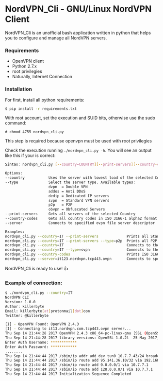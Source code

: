 # NordVPN_Cli - GNU/Linux NordVPN Client

NordVPN_Cli is an unofficial bash application written in python that helps you to configure and manage all NordVPN servers. 

### Requirements

 * OpenVPN client
 * Python 2.7.x
 * root privilegies
 * Naturally, Internet Connection

### Installation

For first, install all python requirements:
```bash
$ pip install -r requirements.txt
```

With root account, set the execution and SUID bits, otherwise use the sudo command:
```text
# chmod 4755 nordvpn_cli.py
```
This step is required because openvpn must be used with root privilegies

Check the execution running ```./nordvpn_cli.py -h```. You will see an output like this if your is correct:
```bash
Sintax: nordvpn_cli.py [--country=COUNTRY][--print-servers][--country-codes][--server=]

Options:
--country           Uses the server with lowest load of the selected Country
--type              Select the server type. Available types:
                    dvpn  = Double VPN
                    addos = Anti DDoS
                    dedip = Dedicated IP servers
                    svpn  = Standard VPN servers
                    p2p   = P2P
                    obvpn = Obfuscated Servers
--print-servers     Gets all servers of the selected Country
--country-codes     Gets all country codes in ISO 3166-1 alpha2 format
--server            Connects to specified ovpn file server descriptor

Examples:
nordvpn_cli.py --country=IT --print-servers             Prints all Standard VPN Italian Servers
nordvpn_cli.py --country=IT --print-servers --type=p2p  Prints all P2P Italian Servers
nordvpn_cli.py --country=IT                             Connects to the best Italian Server
nordvpn_cli.py --country=IT --type=svpn                 Connects to the best Standard VPN Italian server
nordvpn_cli.py --country-codes                          Prints ISO 3166-1 alpha2 table
nordvpn_cli.py --server=it123.nordvpn.tcp443.ovpn       Connects to specified server descriptor
```
NordVPN_Cli is ready to use! :+1:

### Example of connection:

```bash 
$ ./nordvpn_cli.py --country=IT
NordVPN CLI
Version: 1.0.0
Author: killerbyte
Email: killerbyte[at]protonmail[dot]com
Twitter: @killerbyte

[I] - OpenVPN Found: OpenVPN 2.4.3
[I] - Connecting to it13.nordvpn.com.tcp443.ovpn server...
Thu Sep 14 21:44:28 2017 OpenVPN 2.4.3 x86_64-pc-linux-gnu [SSL (OpenSSL)] [LZO] [LZ4] [EPOLL] [PKCS11] [MH/PKTINFO] [AEAD] built on Jun 30 2017
Thu Sep 14 21:44:28 2017 library versions: OpenSSL 1.0.2l  25 May 2017, LZO 2.08
Enter Auth Username: ************
Enter Auth Password: ************
........
Thu Sep 14 21:44:44 2017 /sbin/ip addr add dev tun0 10.7.7.43/24 broadcast 10.7.7.255
Thu Sep 14 21:44:44 2017 /sbin/ip route add 95.141.36.10/32 via 192.168.1.1
Thu Sep 14 21:44:44 2017 /sbin/ip route add 0.0.0.0/1 via 10.7.7.1
Thu Sep 14 21:44:44 2017 /sbin/ip route add 128.0.0.0/1 via 10.7.7.1
Thu Sep 14 21:44:44 2017 Initialization Sequence Completed
```
